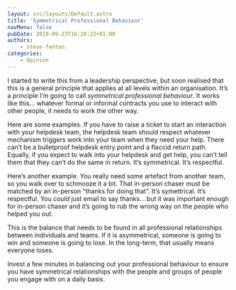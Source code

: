 ```yaml
---
layout: src/layouts/Default.astro
title: 'Symmetrical Professional Behaviour'
navMenu: false
pubDate: 2019-09-23T16:28:22+01:00
authors:
    - steve-fenton
categories:
    - Opinion
---
```


I started to write this from a leadership perspective, but soon realised that this is a general principle that applies at all levels within an organisation. It’s a principle I’m going to call *symmetrical professional behaviour*. It works like this… whatever formal or informal contracts you use to interact with other people, it needs to work the other way.

Here are some examples. If you have to raise a ticket to start an interaction with your helpdesk team, the helpdesk team should respect whatever mechanism triggers work into your team when they need your help. There can’t be a bulletproof helpdesk entry point and a flaccid return path. Equally, if you expect to walk into your helpdesk and get help, you can’t tell them that they can’t do the same in return. It’s symmetrical. It’s respectful.

Here’s another example. You really need some artefact from another team, so you walk over to schmooze it a bit. That in-person chaser must be matched by an in-person “thanks for doing that”. It’s symettrical. It’s respectful. You *could* just email to say thanks… but it was important enough for in-person chaser and it’s going to rub the wrong way on the people who helped you out.

This is the balance that needs to be found in all professional relationships between individuals and teams. If it is asymmetrical, someone is going to win and someone is going to lose. In the long-term, that usually means everyone loses.

Invest a few minutes in balancing out your professional behaviour to ensure you have symmetrical relationships with the people and groups of people you engage with on a daily basis.